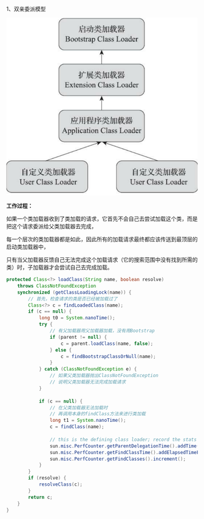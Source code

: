 1、双亲委派模型

![](../../resource/类加载器双亲委派模型.png)

**工作过程：**

如果一个类加载器收到了类加载的请求，它首先不会自己去尝试加载这个类，而是把这个请求委派给父类加载器去完成，

每一个层次的类加载器都是如此，因此所有的加载请求最终都应该传送到最顶层的启动类加载器中，

只有当父加载器反馈自己无法完成这个加载请求（它的搜索范围中没有找到所需的类）时，子加载器才会尝试自己去完成加载。

```java
protected Class<?> loadClass(String name, boolean resolve)
    throws ClassNotFoundException 
    synchronized (getClassLoadingLock(name)) {
        // 首先，检查请求的类是否已经被加载过了
        Class<?> c = findLoadedClass(name);
        if (c == null) {
            long t0 = System.nanoTime();
            try {
                // 有父加载器用父加载器加载，没有用Bootstrap
                if (parent != null) {
                    c = parent.loadClass(name, false);
                } else {
                    c = findBootstrapClassOrNull(name);
                }
            } catch (ClassNotFoundException e) {
                // 如果父类加载器抛出ClassNotFoundException 
                // 说明父类加载器无法完成加载请求
            }

            if (c == null) {
                // 在父类加载器无法加载时 
                // 再调用本身的findClass方法来进行类加载
                long t1 = System.nanoTime();
                c = findClass(name);

                // this is the defining class loader; record the stats
                sun.misc.PerfCounter.getParentDelegationTime().addTime(t1 - t0);
                sun.misc.PerfCounter.getFindClassTime().addElapsedTimeFrom(t1);
                sun.misc.PerfCounter.getFindClasses().increment();
            }
        }
        if (resolve) {
            resolveClass(c);
        }
        return c;
    }
}
```